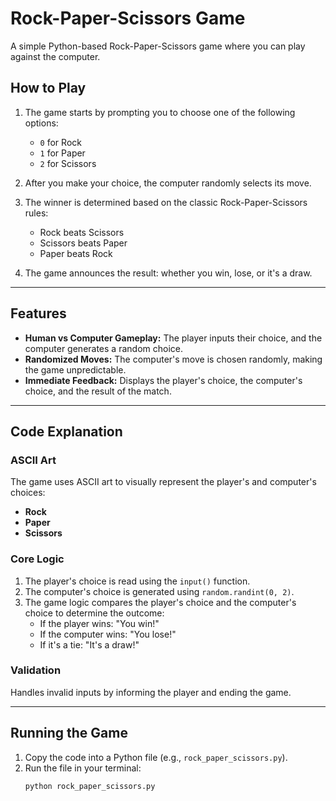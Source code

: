 # Rock-Paper-Scissors Game

A simple Python-based Rock-Paper-Scissors game where you can play against the computer.

## How to Play

1. The game starts by prompting you to choose one of the following options:
   - `0` for Rock
   - `1` for Paper
   - `2` for Scissors

2. After you make your choice, the computer randomly selects its move.

3. The winner is determined based on the classic Rock-Paper-Scissors rules:
   - Rock beats Scissors
   - Scissors beats Paper
   - Paper beats Rock

4. The game announces the result: whether you win, lose, or it's a draw.

---

## Features

- **Human vs Computer Gameplay:** The player inputs their choice, and the computer generates a random choice.
- **Randomized Moves:** The computer's move is chosen randomly, making the game unpredictable.
- **Immediate Feedback:** Displays the player's choice, the computer's choice, and the result of the match.

---

## Code Explanation

### ASCII Art

The game uses ASCII art to visually represent the player's and computer's choices:
- **Rock**
- **Paper**
- **Scissors**

### Core Logic

1. The player's choice is read using the `input()` function.
2. The computer's choice is generated using `random.randint(0, 2)`.
3. The game logic compares the player's choice and the computer's choice to determine the outcome:
   - If the player wins: "You win!"
   - If the computer wins: "You lose!"
   - If it's a tie: "It's a draw!"

### Validation

Handles invalid inputs by informing the player and ending the game.

---

## Running the Game

1. Copy the code into a Python file (e.g., `rock_paper_scissors.py`).
2. Run the file in your terminal:
   ```bash
   python rock_paper_scissors.py
